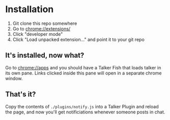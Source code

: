 # Installation

1. Git clone this repo somewhere
2. Go to [chrome://extensions/](chrome://extensions/)
3. Click "developer mode"
4. Click "Load unpacked extension..." and point it to your git repo

## It's installed, now what?

Go to [chrome://apps](chrome://apps) and you should have a Talker Fish that
loads talker in its own pane. Links clicked inside this pane will open in a
separate chrome window.

## That's it?

Copy the contents of `./plugins/notify.js` into a Talker Plugin and reload the
page, and now you'll get notificiations whenever someone posts in chat.
